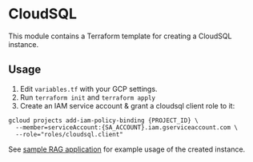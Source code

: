 # CloudSQL
This module contains a Terraform template for creating a CloudSQL instance.

## Usage

1. Edit `variables.tf` with your GCP settings.
2. Run `terraform init` and `terraform apply`
3. Create an IAM service account & grant a cloudsql client role to it:
```
gcloud projects add-iam-policy-binding {PROJECT_ID} \
  --member=serviceAccount:{SA_ACCOUNT}.iam.gserviceaccount.com \
  --role="roles/cloudsql.client"
```

See [sample RAG application](https://github.com/GoogleCloudPlatform/ai-on-gke/applications/rag/README.md) for example usage of the created instance.
